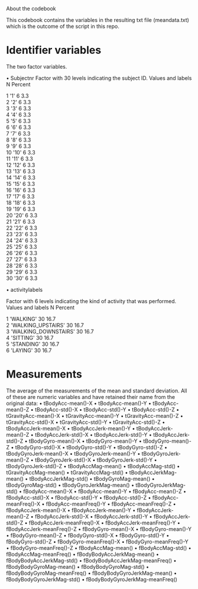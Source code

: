 About the codebook

This codebook contains the variables in the resulting txt file (meandata.txt) which is the outcome of the script in this repo.

# Identifier variables

The two factor variables.

•	Subjectnr
Factor with 30 levels indicating the subject ID.
Values and labels   N   Percent

1 '1'    6   3.3    
2 '2'    6   3.3    
3 '3'    6   3.3    
4 '4'    6   3.3    
5 '5'    6   3.3    
6 '6'    6   3.3    
7 '7'    6   3.3    
8 '8'    6   3.3    
9 '9'    6   3.3    
10 '10'   6   3.3    
11 '11'   6   3.3    
12 '12'   6   3.3    
13 '13'   6   3.3    
14 '14'   6   3.3    
15 '15'   6   3.3    
16 '16'   6   3.3    
17 '17'   6   3.3    
18 '18'   6   3.3    
19 '19'   6   3.3    
20 '20'   6   3.3    
21 '21'   6   3.3    
22 '22'   6   3.3    
23 '23'   6   3.3    
24 '24'   6   3.3    
25 '25'   6   3.3    
26 '26'   6   3.3    
27 '27'   6   3.3    
28 '28'   6   3.3    
29 '29'   6   3.3    
30 '30'   6   3.3    

•	activitylabels

Factor with 6 levels indicating the kind of activity that was performed.
Values and labels    N    Percent 

1 'WALKING'              30   16.7     
2 'WALKING_UPSTAIRS'     30   16.7     
3 'WALKING_DOWNSTAIRS'   30   16.7     
4 'SITTING'              30   16.7     
5 'STANDING'             30   16.7     
6 'LAYING'               30   16.7     

# Measurements 
The average of the measurements of the mean and standard deviation.
All of these are numeric variables and have retained their name from the original data:
•	tBodyAcc-mean()-X
•	tBodyAcc-mean()-Y
•	tBodyAcc-mean()-Z
•	tBodyAcc-std()-X
•	tBodyAcc-std()-Y
•	tBodyAcc-std()-Z
•	tGravityAcc-mean()-X
•	tGravityAcc-mean()-Y
•	tGravityAcc-mean()-Z
•	tGravityAcc-std()-X
•	tGravityAcc-std()-Y
•	tGravityAcc-std()-Z
•	tBodyAccJerk-mean()-X
•	tBodyAccJerk-mean()-Y
•	tBodyAccJerk-mean()-Z
•	tBodyAccJerk-std()-X
•	tBodyAccJerk-std()-Y
•	tBodyAccJerk-std()-Z
•	tBodyGyro-mean()-X
•	tBodyGyro-mean()-Y
•	tBodyGyro-mean()-Z
•	tBodyGyro-std()-X
•	tBodyGyro-std()-Y
•	tBodyGyro-std()-Z
•	tBodyGyroJerk-mean()-X
•	tBodyGyroJerk-mean()-Y
•	tBodyGyroJerk-mean()-Z
•	tBodyGyroJerk-std()-X
•	tBodyGyroJerk-std()-Y
•	tBodyGyroJerk-std()-Z
•	tBodyAccMag-mean()
•	tBodyAccMag-std()
•	tGravityAccMag-mean()
•	tGravityAccMag-std()
•	tBodyAccJerkMag-mean()
•	tBodyAccJerkMag-std()
•	tBodyGyroMag-mean()
•	tBodyGyroMag-std()
•	tBodyGyroJerkMag-mean()
•	tBodyGyroJerkMag-std()
•	fBodyAcc-mean()-X
•	fBodyAcc-mean()-Y
•	fBodyAcc-mean()-Z
•	fBodyAcc-std()-X
•	fBodyAcc-std()-Y
•	fBodyAcc-std()-Z
•	fBodyAcc-meanFreq()-X
•	fBodyAcc-meanFreq()-Y
•	fBodyAcc-meanFreq()-Z
•	fBodyAccJerk-mean()-X
•	fBodyAccJerk-mean()-Y
•	fBodyAccJerk-mean()-Z
•	fBodyAccJerk-std()-X
•	fBodyAccJerk-std()-Y
•	fBodyAccJerk-std()-Z
•	fBodyAccJerk-meanFreq()-X
•	fBodyAccJerk-meanFreq()-Y
•	fBodyAccJerk-meanFreq()-Z
•	fBodyGyro-mean()-X
•	fBodyGyro-mean()-Y
•	fBodyGyro-mean()-Z
•	fBodyGyro-std()-X
•	fBodyGyro-std()-Y
•	fBodyGyro-std()-Z
•	fBodyGyro-meanFreq()-X
•	fBodyGyro-meanFreq()-Y
•	fBodyGyro-meanFreq()-Z
•	fBodyAccMag-mean()
•	fBodyAccMag-std()
•	fBodyAccMag-meanFreq()
•	fBodyBodyAccJerkMag-mean()
•	fBodyBodyAccJerkMag-std()
•	fBodyBodyAccJerkMag-meanFreq()
•	fBodyBodyGyroMag-mean()
•	fBodyBodyGyroMag-std()
•	fBodyBodyGyroMag-meanFreq()
•	fBodyBodyGyroJerkMag-mean()
•	fBodyBodyGyroJerkMag-std()
•	fBodyBodyGyroJerkMag-meanFreq()
